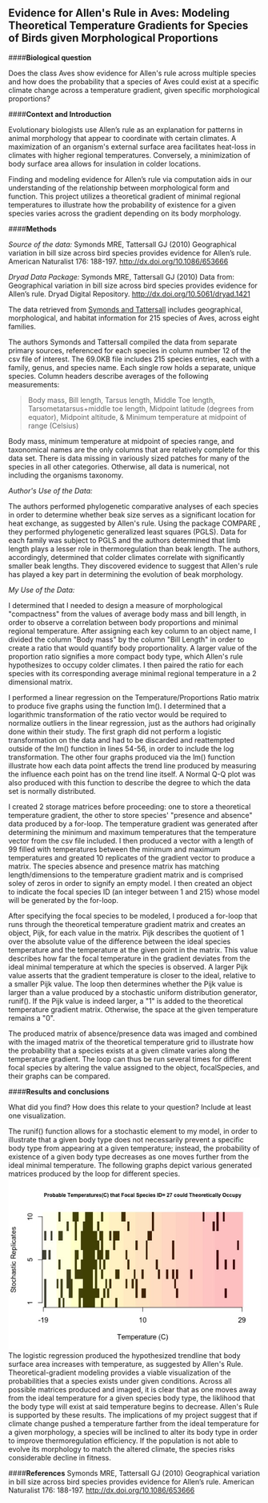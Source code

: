 ## Evidence for Allen's Rule in Aves: Modeling Theoretical Temperature Gradients for Species of Birds given Morphological Proportions

####**Biological question**

Does the class Aves show evidence for Allen's rule across multiple species and how does the probability that a species of Aves could exist at a specific climate change across a temperature gradient, given specific morphological proportions?

####**Context and Introduction**

Evolutionary biologists use Allen’s rule as an explanation for patterns in animal morphology that appear to coordinate with certain climates. A maximization of an organism's external surface area facilitates heat-loss in climates with higher regional temperatures. Conversely, a minimization of body surface area allows for insulation in colder locations. 

Finding and modeling evidence for Allen’s rule via computation aids in our understanding of the relationship between morphological form and function. This project utilizes a theoretical gradient of minimal regional temperatures to illustrate how the probability of existence for a given species varies across the gradient depending on its body morphology. 

####**Methods**

*Source of the data:*
Symonds MRE, Tattersall GJ (2010) Geographical variation in bill size across bird species provides evidence for Allen’s rule. American Naturalist 176: 188-197. http://dx.doi.org/10.1086/653666

*Dryad Data Package:*
Symonds MRE, Tattersall GJ (2010) Data from: Geographical variation in bill size across bird species provides evidence for Allen’s rule. Dryad Digital Repository. http://dx.doi.org/10.5061/dryad.1421

The data retrieved from [Symonds and Tattersall](http://datadryad.org/resource/doi:10.5061/dryad.1421) includes geographical, morphological, and habitat information for 215 species of Aves, across eight families. 

The authors Symonds and Tattersall compiled the data from separate primary sources, referenced for each species in column number 12 of the csv file of interest. The 69.0KB file includes 215 species entries, each with a family, genus, and species name. Each single row holds a separate, unique species. Column headers describe averages of the following measurements:  
> Body mass, Bill length, Tarsus length, Middle Toe length, Tarsometatarsus+middle toe length, Midpoint latitude (degrees from equator), Midpoint altitude, & Minimum temperature at midpoint of range (Celsius)

Body mass, minimum temperature at midpoint of species range, and taxonomical names are the only columns that are relatively complete for this data set. There is data missing in variously sized patches for many of the species in all other categories. Otherwise, all data is numerical, not including the organisms taxonomy.


*Author's Use of the Data:*

The authors performed phylogenetic comparative analyses of each species in order to determine whether beak size serves as a significant location for heat exchange, as suggested by Allen's rule. Using the package COMPARE , they performed phylogenetic generalized least squares (PGLS). Data for each family was subject to PGLS and the authors determined that limb length plays a lesser role in thermoregulation than beak length. The authors, accordingly, determined that colder climates correlate with significantly smaller beak lengths. They discovered evidence to suggest that Allen's rule has played a key part in determining the evolution of beak morphology. 

*My Use of the Data:*

I determined that I needed to design a measure of morphological "compactness" from the values of average body mass and bill length, in order to observe a correlation between body proportions and minimal regional temperature.  After assigning each key column to an object name, I divided the column "Body mass" by the column "Bill Length" in order to create a ratio that would quantify body proportionality. A larger value of the proportion ratio signifies a more compact body type, which Allen's rule hypothesizes to occupy colder climates. I then paired the ratio for each species with its corresponding average minimal regional temperature in a 2 dimensional matrix. 

I performed a linear regression on the Temperature/Proportions Ratio matrix to produce five graphs using the function lm(). I determined that a logarithmic transformation of the ratio vector would be required to normalize outliers in the linear regression, just as the authors had originally done within their study. The first graph did not perform a logistic transformation on the data and had to be discarded and reattempted outside of the lm() function in lines 54-56, in order to include the log transformation. The other four graphs produced via the lm() function illustrate how each data point affects the trend line produced by measuring the influence each point has on the trend line itself. A Normal Q-Q plot was also produced with this function to describe the degree to which the data set is normally distributed.

I created 2 storage matrices before proceeding: one to store a theoretical temperature gradient, the other to store species' "presence and absence" data produced by a for-loop. The temperature gradient was generated after determining the minimum and maximum temperatures that the temperature vector from the csv file included. I then produced a vector with a length of 99 filled with temperatures between the minimum and maximum temperatures and greated 10 replicates of the gradient vector to produce a matrix. The species absence and presence matrix has matching length/dimensions to the temperature gradient matrix and is comprised soley of zeros in order to signify an empty model. I then created an object to indicate the focal species ID (an integer between 1 and 215) whose model will be generated by the for-loop. 

After specifying the focal species to be modeled, I produced a for-loop that runs through the theoretical temperature gradient matrix and creates an object, Pijk, for each value in the matrix. Pijk describes the quotient of 1 over the absolute value of the difference between the ideal species temperature and the temperature at the given point in the matrix. This value describes how far the focal temperature in the gradient deviates from the ideal minimal temperature at which the species is observed. A larger Pijk value asserts that the gradient temperature is closer to the ideal, relative to a smaller Pijk value. The loop then determines whether the Pijk value is larger than a value produced by a stochastic uniform distribution generator, runif(). If the Pijk value is indeed larger, a "1" is added to the theoretical temperature gradient matrix. Otherwise, the space at the given temperature remains a "0".

The produced matrix of absence/presence data was imaged and combined with the imaged matrix of the theoretical temperature grid to illustrate how the probability that a species exists at a given climate varies along the temperature gradient. The loop can thus be run several times for different focal species by altering the value assigned to the object, focalSpecies, and their graphs can be compared.


####**Results and conclusions**

What did you find? How does this relate to your question? Include at least one visualization.

The runif() function allows for a stochastic element to my model, in order to illustrate that a given body type does not necessarily prevent a specific body type from appearing at a given temperature; instead, the probability of existence of a given body type decreases as one moves further from the ideal minimal temperature. The following graphs depict various generated matrices produced by the loop for different species.
![screenshot](https://raw.githubusercontent.com/Jeru2124/CompBioLabsAndHomework/master/IndependentProjectLab/TheoreticalTempGradientSp27.jpeg)
The logistic regression produced the hypothesized trendline that body surface area increases with temperature, as suggested by Allen's Rule. Theoretical-gradient modeling provides a viable visualization of the probabilities that a species exists under given conditions. Across all possible matrices produced and imaged, it is clear that as one moves away from the ideal temperature for a given species body type, the liklihood that the body type will exist at said temperature begins to decrease. Allen's Rule is supported by these results. The implications of my project suggest that if climate change pushed a temperature farther from the ideal temperature for a given morphology, a species will be inclined to alter its body type in order to improve thermoregulation efficiency. If the population is not able to evolve its morphology to match the altered climate, the species risks considerable decline in fitness. 


####**References**
Symonds MRE, Tattersall GJ (2010) Geographical variation in bill size across bird species provides evidence for Allen’s rule. American Naturalist 176: 188-197. http://dx.doi.org/10.1086/653666
